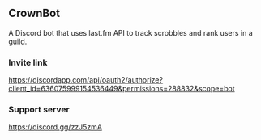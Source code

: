 ## CrownBot
A Discord bot that uses last.fm API to track scrobbles and rank users in a guild.

### Invite link
https://discordapp.com/api/oauth2/authorize?client_id=636075999154536449&permissions=288832&scope=bot

### Support server
https://discord.gg/zzJ5zmA
